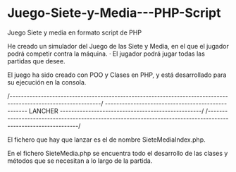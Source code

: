 # Juego-Siete-y-Media---PHP-Script
Juego Siete y media en formato script de PHP

He creado un simulador del Juego de las Siete y Media, en el que el jugador podrá competir contra la máquina. 
· El jugador podrá jugar todas las partidas que desee.

El juego ha sido creado con POO y Clases en PHP, y está desarrollado para su ejecución en la consola.


/--------------------------------------------------------------------------------------------------------------/
--------------------------------------------------  LANCHER  --------------------------------------------------/
/--------------------------------------------------------------------------------------------------------------/

El fichero que hay que lanzar es el de nombre SieteMediaIndex.php. 

En el fichero SieteMedia.php se encuentra todo el desarrollo de las clases y métodos que se necesitan a lo largo de la partida.
